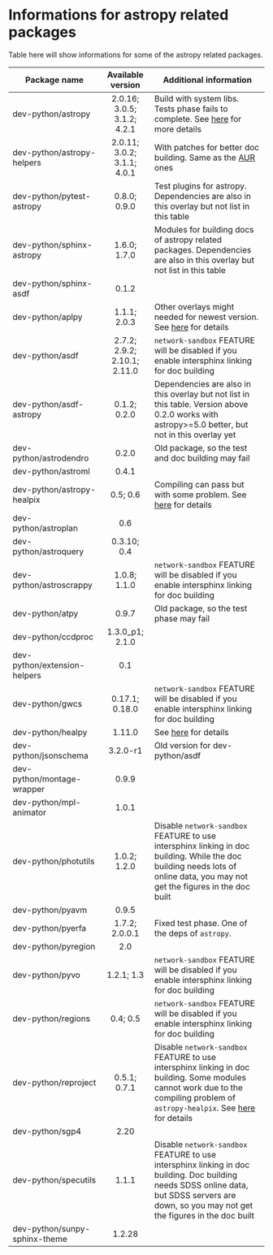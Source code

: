 # Informations for astropy related packages
Table here will show informations for some of the astropy related packages.

Package name | Available version | Additional information
------------ | :---------------: | ----------------------
dev-python/astropy            | 2.0.16; 3.0.5; 3.1.2; 4.2.1  | Build with system libs. Tests phase fails to complete. See [here](https://github.com/Universebenzene/benzene-overlay/tree/master/dev-python/astropy#note-for-astropy) for more details
dev-python/astropy-helpers    | 2.0.11; 3.0.2; 3.1.1; 4.0.1  | With patches for better doc building. Same as the [AUR](https://aur.archlinux.org/packages/python-astropy-helpers/) ones
dev-python/pytest-astropy     | 0.8.0; 0.9.0                 | Test plugins for astropy. Dependencies are also in this overlay but not list in this table
dev-python/sphinx-astropy     | 1.6.0; 1.7.0                 | Modules for building docs of astropy related packages. Dependencies are also in this overlay but not list in this table
dev-python/sphinx-asdf        | 0.1.2                        |
dev-python/aplpy              | 1.1.1; 2.0.3                 | Other overlays might needed for newest version. See [here](https://github.com/Universebenzene/benzene-overlay/tree/master/dev-python/aplpy#note-for-aplpy) for details
dev-python/asdf               | 2.7.2; 2.9.2; 2.10.1; 2.11.0 | `network-sandbox` FEATURE will be disabled if you enable intersphinx linking for doc building
dev-python/asdf-astropy       | 0.1.2; 0.2.0                 | Dependencies are also in this overlay but not list in this table. Version above 0.2.0 works with astropy>=5.0 better, but not in this overlay yet
dev-python/astrodendro        | 0.2.0                        | Old package, so the test and doc building may fail
dev-python/astroml            | 0.4.1                        |
dev-python/astropy-healpix    | 0.5; 0.6                     | Compiling can pass but with some problem. See [here](https://github.com/Universebenzene/benzene-overlay/tree/master/dev-python/astropy-healpix#note-for-astropy-healpix) for details
dev-python/astroplan          | 0.6                          |
dev-python/astroquery         | 0.3.10; 0.4                  |
dev-python/astroscrappy       | 1.0.8; 1.1.0                 | `network-sandbox` FEATURE will be disabled if you enable intersphinx linking for doc building
dev-python/atpy               | 0.9.7                        | Old package, so the test phase may fail
dev-python/ccdproc            | 1.3.0\_p1; 2.1.0             |
dev-python/extension-helpers  | 0.1                          |
dev-python/gwcs               | 0.17.1; 0.18.0               | `network-sandbox` FEATURE will be disabled if you enable intersphinx linking for doc building
dev-python/healpy             | 1.11.0                       | See [here](https://github.com/Universebenzene/benzene-overlay/tree/master/dev-python/healpy#note-for-healpy) for details
dev-python/jsonschema         | 3.2.0-r1                     | Old version for dev-python/asdf
dev-python/montage-wrapper    | 0.9.9                        |
dev-python/mpl-animator       | 1.0.1                        |
dev-python/photutils          | 1.0.2; 1.2.0                 | Disable `network-sandbox` FEATURE to use intersphinx linking in doc building. While the doc building needs lots of online data, you may not get the figures in the doc built
dev-python/pyavm              | 0.9.5                        |
dev-python/pyerfa             | 1.7.2; 2.0.0.1               | Fixed test phase. One of the deps of `astropy`.
dev-python/pyregion           | 2.0                          |
dev-python/pyvo               | 1.2.1; 1.3                   | `network-sandbox` FEATURE will be disabled if you enable intersphinx linking for doc building
dev-python/regions            | 0.4; 0.5                     | `network-sandbox` FEATURE will be disabled if you enable intersphinx linking for doc building
dev-python/reproject          | 0.5.1; 0.7.1                 | Disable `network-sandbox` FEATURE to use intersphinx linking in doc building. Some modules cannot work due to the compiling problem of `astropy-healpix`. See [here](https://github.com/Universebenzene/benzene-overlay/tree/master/dev-python/reproject#note-for-reproject) for details
dev-python/sgp4               | 2.20                         |
dev-python/specutils          | 1.1.1                        | Disable `network-sandbox` FEATURE to use intersphinx linking in doc building. Doc building needs SDSS online data, but SDSS servers are down, so you may not get the figures in the doc built
dev-python/sunpy-sphinx-theme | 1.2.28                       |
